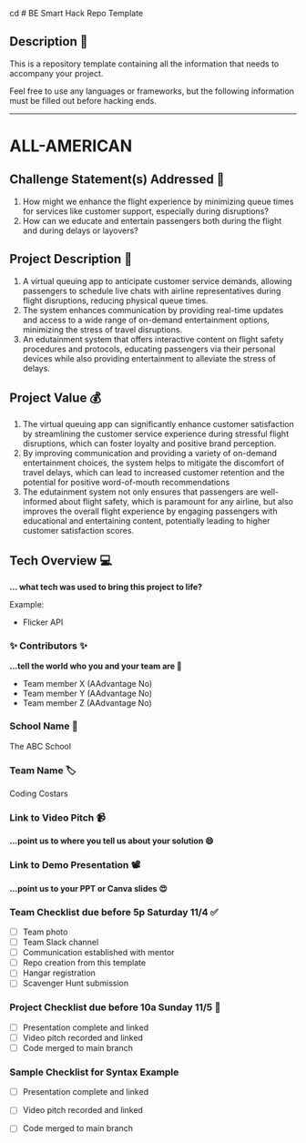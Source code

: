 cd # BE Smart Hack Repo Template

## Description 🚨 
This is a repository template containing all the information that needs to accompany your project.

Feel free to use any languages or frameworks, but the following information must be filled out before hacking ends.
___________
# ALL-AMERICAN

## Challenge Statement(s) Addressed 🎯

1. How might we enhance the flight experience by minimizing queue times for services like customer support, especially during disruptions?
2. How can we educate and entertain passengers both during the flight and during delays or layovers?


## Project Description 🤯
1. A virtual queuing app to anticipate customer service demands, allowing passengers to schedule live chats with airline representatives during flight disruptions, reducing physical queue times.
2. The system enhances communication by providing real-time updates and access to a wide range of on-demand entertainment options, minimizing the stress of travel disruptions.
3. An edutainment system that offers interactive content on flight safety procedures and protocols, educating passengers via their personal devices while also providing entertainment to alleviate the stress of delays.


## Project Value 💰
1. The virtual queuing app can significantly enhance customer satisfaction by streamlining the customer service experience during stressful flight disruptions, which can foster loyalty and positive brand perception.
2. By improving communication and providing a variety of on-demand entertainment choices, the system helps to mitigate the discomfort of travel delays, which can lead to increased customer retention and the potential for positive word-of-mouth recommendations
3. The edutainment system not only ensures that passengers are well-informed about flight safety, which is paramount for any airline, but also improves the overall flight experience by engaging passengers with educational and entertaining content, potentially leading to higher customer satisfaction scores.



## Tech Overview 💻
**... what tech was used to bring this project to life?**


Example:
* Flicker API



### ✨ Contributors ✨
**...tell the world who you and your team are 🙂**
* Team member X (AAdvantage No)
* Team member Y (AAdvantage No)
* Team member Z (AAdvantage No)

### School Name 🏫
The ABC School

### Team Name 🏷
Coding Costars

### Link to Video Pitch 📹
**...point us to where you tell us about your solution 😄**

### Link to Demo Presentation 📽
**...point us to your PPT or Canva slides 😍**

### Team Checklist due before 5p Saturday 11/4 ✅
- [ ] Team photo
- [ ] Team Slack channel
- [ ] Communication established with mentor
- [ ] Repo creation from this template
- [ ] Hangar registration
- [ ] Scavenger Hunt submission

### Project Checklist due before 10a Sunday 11/5 🏁
- [ ] Presentation complete and linked
- [ ] Video pitch recorded and linked
- [ ] Code merged to main branch

### Sample Checklist for Syntax Example 
- [ ] Presentation complete and linked
- [ ] Video pitch recorded and linked
- [ ] Code merged to main branch

